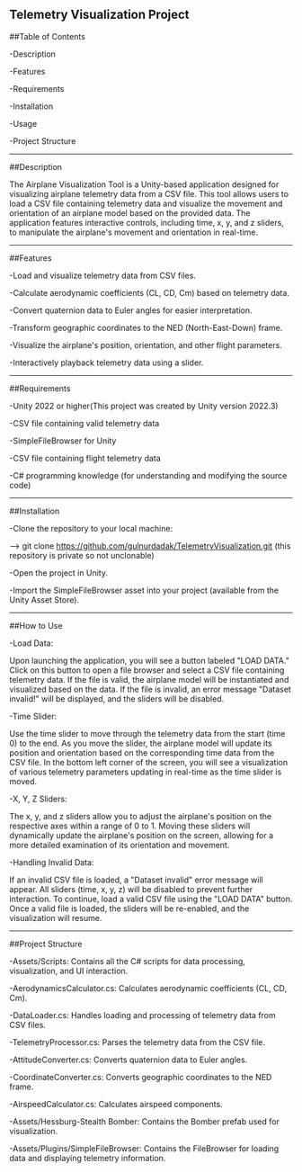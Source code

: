 Telemetry Visualization Project
---------------------------------
##Table of Contents

-Description

-Features

-Requirements

-Installation

-Usage

-Project Structure

-----------------------------------------------------------------

##Description

The Airplane Visualization Tool is a Unity-based application designed for visualizing airplane telemetry data from a CSV file.
This tool allows users to load a CSV file containing telemetry data and visualize the movement and orientation of an airplane model based on the provided data. 
The application features interactive controls, including time, x, y, and z sliders, to manipulate the airplane's movement and orientation in real-time.


-----------------------------------------------------------------

##Features

-Load and visualize telemetry data from CSV files.

-Calculate aerodynamic coefficients (CL, CD, Cm) based on telemetry data.

-Convert quaternion data to Euler angles for easier interpretation.

-Transform geographic coordinates to the NED (North-East-Down) frame.

-Visualize the airplane's position, orientation, and other flight parameters.

-Interactively playback telemetry data using a slider.

-----------------------------------------------------------------

##Requirements


-Unity 2022 or higher(This project was created by Unity version 2022.3)

-CSV file containing valid telemetry data

-SimpleFileBrowser for Unity

-CSV file containing flight telemetry data

-C# programming knowledge (for understanding and modifying the source code)

-----------------------------------------------------------------

##Installation


-Clone the repository to your local machine:

--> git clone https://github.com/gulnurdadak/TelemetryVisualization.git (this repository is private so not unclonable)

-Open the project in Unity.

-Import the SimpleFileBrowser asset into your project (available from the Unity Asset Store).

-----------------------------------------------------------------

##How to Use


-Load Data:

Upon launching the application, you will see a button labeled "LOAD DATA."
Click on this button to open a file browser and select a CSV file containing telemetry data.
If the file is valid, the airplane model will be instantiated and visualized based on the data.
If the file is invalid, an error message "Dataset invalid!" will be displayed, and the sliders will be disabled.


-Time Slider:

Use the time slider to move through the telemetry data from the start (time 0) to the end.
As you move the slider, the airplane model will update its position and orientation based on the corresponding time data from the CSV file.
In the bottom left corner of the screen, you will see a visualization of various telemetry parameters updating in real-time as the time slider is moved.


-X, Y, Z Sliders:

The x, y, and z sliders allow you to adjust the airplane's position on the respective axes within a range of 0 to 1.
Moving these sliders will dynamically update the airplane's position on the screen, allowing for a more detailed examination of its orientation and movement.


-Handling Invalid Data:

If an invalid CSV file is loaded, a "Dataset invalid" error message will appear.
All sliders (time, x, y, z) will be disabled to prevent further interaction.
To continue, load a valid CSV file using the "LOAD DATA" button. Once a valid file is loaded, the sliders will be re-enabled, and the visualization will resume.

-----------------------------------------------------------------


##Project Structure


-Assets/Scripts: Contains all the C# scripts for data processing, visualization, and UI interaction.


-AerodynamicsCalculator.cs: Calculates aerodynamic coefficients (CL, CD, Cm).

-DataLoader.cs: Handles loading and processing of telemetry data from CSV files.

-TelemetryProcessor.cs: Parses the telemetry data from the CSV file.

-AttitudeConverter.cs: Converts quaternion data to Euler angles.

-CoordinateConverter.cs: Converts geographic coordinates to the NED frame.

-AirspeedCalculator.cs: Calculates airspeed components.

-Assets/Hessburg-Stealth Bomber: Contains the Bomber prefab used for visualization.

-Assets/Plugins/SimpleFileBrowser: Contains the FileBrowser for loading data and displaying telemetry information.




